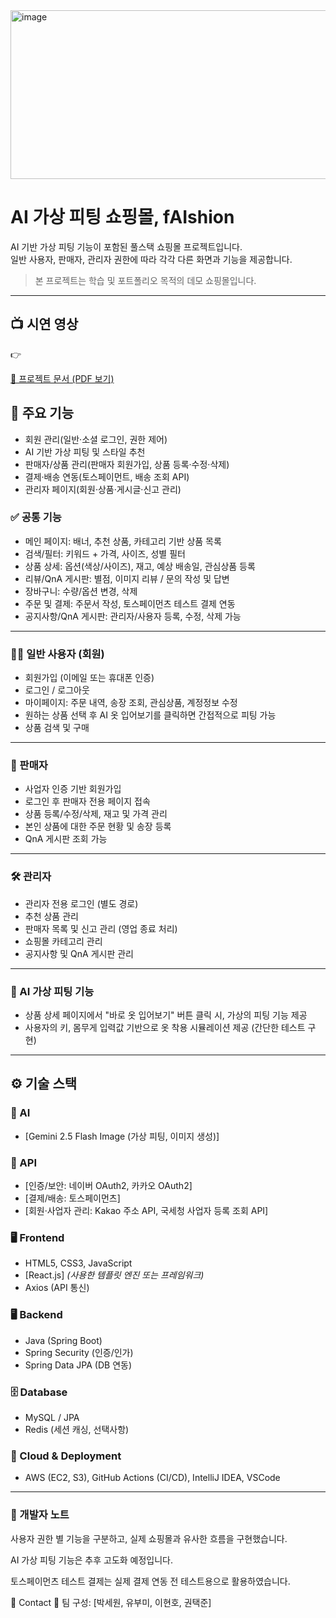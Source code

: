 <img width="1147" height="270" alt="image" src="https://github.com/user-attachments/assets/17863a83-525e-42fb-9f79-fadebcfe4f83" />


# AI 가상 피팅 쇼핑몰, fAIshion

AI 기반 가상 피팅 기능이 포함된 풀스택 쇼핑몰 프로젝트입니다.  
일반 사용자, 판매자, 관리자 권한에 따라 각각 다른 화면과 기능을 제공합니다.

> 본 프로젝트는 학습 및 포트폴리오 목적의 데모 쇼핑몰입니다.

---

## 📺 시연 영상
👉

[📄 프로젝트 문서 (PDF 보기)](https://github.com/sewonnnn/faishion/blob/master/fAIshion_Team_Project.pdf)


## 📌 주요 기능
- 회원 관리(일반·소셜 로그인, 권한 제어)
- AI 기반 가상 피팅 및 스타일 추천
- 판매자/상품 관리(판매자 회원가입, 상품 등록·수정·삭제)
- 결제·배송 연동(토스페이먼트, 배송 조회 API)
- 관리자 페이지(회원·상품·게시글·신고 관리)

### ✅ 공통 기능
- 메인 페이지: 배너, 추천 상품, 카테고리 기반 상품 목록
- 검색/필터: 키워드 + 가격, 사이즈, 성별 필터
- 상품 상세: 옵션(색상/사이즈), 재고, 예상 배송일, 관심상품 등록
- 리뷰/QnA 게시판: 별점, 이미지 리뷰 / 문의 작성 및 답변
- 장바구니: 수량/옵션 변경, 삭제
- 주문 및 결제: 주문서 작성, 토스페이먼츠 테스트 결제 연동
- 공지사항/QnA 게시판: 관리자/사용자 등록, 수정, 삭제 가능

---

### 🧍‍♂️ 일반 사용자 (회원)
- 회원가입 (이메일 또는 휴대폰 인증)
- 로그인 / 로그아웃
- 마이페이지: 주문 내역, 송장 조회, 관심상품, 계정정보 수정
- 원하는 상품 선택 후 AI 옷 입어보기를 클릭하면 간접적으로 피팅 가능
- 상품 검색 및 구매

---

### 🛒 판매자
- 사업자 인증 기반 회원가입
- 로그인 후 판매자 전용 페이지 접속
- 상품 등록/수정/삭제, 재고 및 가격 관리
- 본인 상품에 대한 주문 현황 및 송장 등록
- QnA 게시판 조회 가능

---

### 🛠️ 관리자
- 관리자 전용 로그인 (별도 경로)
- 추천 상품 관리
- 판매자 목록 및 신고 관리 (영업 종료 처리)
- 쇼핑몰 카테고리 관리
- 공지사항 및 QnA 게시판 관리

---

### 👕 AI 가상 피팅 기능
- 상품 상세 페이지에서 "바로 옷 입어보기" 버튼 클릭 시, 가상의 피팅 기능 제공
- 사용자의 키, 몸무게 입력값 기반으로 옷 착용 시뮬레이션 제공 (간단한 테스트 구현)

---

## ⚙️ 기술 스택

### 🧠 AI
- [Gemini 2.5 Flash Image (가상 피팅, 이미지 생성)]


### 🔑 API
- [인증/보안: 네이버 OAuth2, 카카오 OAuth2]
- [결제/배송: 토스페이먼츠]
- [회원·사업자 관리: Kakao 주소 API, 국세청 사업자 등록 조회 API]

### 🖥️ Frontend
- HTML5, CSS3, JavaScript 
- [React.js] *(사용한 템플릿 엔진 또는 프레임워크)*
- Axios (API 통신)

### 🖥️ Backend
- Java (Spring Boot)
- Spring Security (인증/인가)
- Spring Data JPA (DB 연동)

### 🗄️ Database
- MySQL / JPA
- Redis (세션 캐싱, 선택사항)

### 🔐 Cloud & Deployment
- AWS (EC2, S3), GitHub Actions (CI/CD), 
IntelliJ IDEA, VSCode

---

### 📌 개발자 노트

사용자 권한 별 기능을 구분하고, 실제 쇼핑몰과 유사한 흐름을 구현했습니다.

AI 가상 피팅 기능은 추후 고도화 예정입니다.

토스페이먼츠 테스트 결제는 실제 결제 연동 전 테스트용으로 활용하였습니다.

📧 Contact
👤 팀 구성: [박세원, 유부미, 이현호, 권택준]






